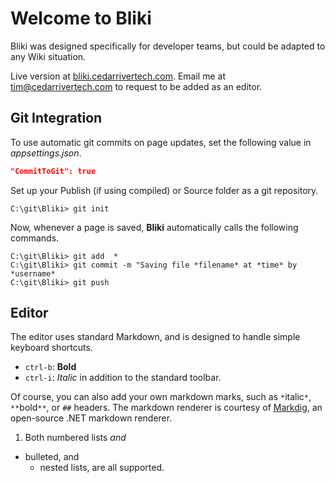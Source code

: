 # Welcome to Bliki

Bliki was designed specifically for developer teams, but could be adapted to any Wiki situation.

Live version at [bliki.cedarrivertech.com](https://bliki.cedarrivertech.com). 
Email me at tim@cedarrivertech.com to request to be added as an editor.

## Git Integration
To use automatic git commits on page updates, set the following value in *appsettings.json*.
```json
"CommitToGit": true
```
Set up your Publish (if using compiled) or Source folder as a git repository.
```
C:\git\Bliki> git init
```
Now, whenever a page is saved, **Bliki** automatically calls the following commands.
```
C:\git\Bliki> git add  *
C:\git\Bliki> git commit -m "Saving file *filename* at *time* by *username*
C:\git\Bliki> git push
```
## Editor
The editor uses standard Markdown, and is designed to handle simple keyboard shortcuts.
- `ctrl-b`: **Bold**
- `ctrl-i`: *Italic*
    in addition to the standard toolbar.

Of course, you can also add your own markdown marks, such as `*`italic`*`, `**`bold`**`, or `##` headers.
The markdown renderer is courtesy of [Markdig](https://github.com/lunet-io/markdig), an open-source .NET markdown renderer.
1. Both numbered lists *and*
- bulleted, and 
    - nested lists, are all supported.
